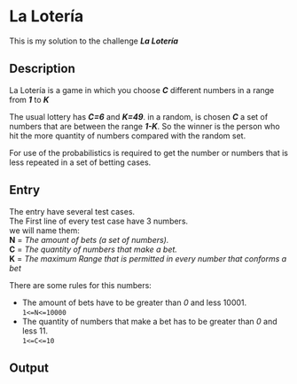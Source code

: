 # La Lotería

This is my solution to the challenge _**La Lotería**_

## Description
La Lotería is a game in which you choose _**C**_ different numbers
in a range from _**1**_ to _**K**_

The usual lottery has _**C=6**_ and _**K=49**_.
in a random, is chosen _**C**_ a set of numbers that are between the range _**1-K**_.
So the winner is the person who hit the more quantity of numbers
compared with the random set.

For use of the probabilistics is required to get the number or numbers that is
less repeated in a set of betting cases. 

## Entry
The entry have several test cases.  
The First line of every test case have 3 numbers.  
we will name them:  
**N** = _The amount of bets (a set of numbers)._  
**C** = _The quantity of numbers that make a bet._  
**K** = _The maximum Range that is permitted in every number that conforms a bet_  

There are some rules for this numbers:
+ The amount of bets have to be greater than _0_ and less 10001.  
`1<=N<=10000`  
+ The quantity of numbers that make a bet has to be greater than _0_ and less 11.  
`1<=C<=10`


## Output
